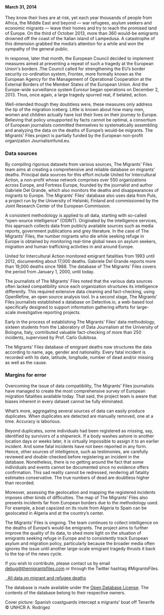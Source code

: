 #### March 31, 2014

They know their lives are at risk, yet each year thousands of people from Africa, the Middle East and beyond — war refugees, asylum seekers and economic migrants — leave their homes and try to reach the promised land of Europe. On the third of October 2013, more than 360 would-be emigrants drowned off the coast of the Italian island of Lampedusa. A catastrophe of this dimension grabbed the media’s attention for a while and won the sympathy of the general public.

In response, later that month, the European Council decided to implement measures aimed at preventing a repeat of such a tragedy at the European Union's borders .The Council called for strengthening the EU’s border security co-ordination system, Frontex, more formally known as the European Agency for the Management of Operational Cooperation at the External Borders of the Member States of the European Union. And the Europe-wide surveillance system Eurosur began operations on December 2, 2013. Thus, once again, a large tragedy spurred real, if belated, action.

Well-intended though they doubtless were, these measures only address the tip of the migration iceberg. Little is known about how many men, women and children actually have lost their lives on their journey to Europe. Believing that policy unsupported by facts cannot be optimal, a consortium of European journalists committed themselves to systematically assembling and analyzing the data on the deaths of Europe’s would-be migrants. The Migrants' Files project is partially funded by the European non-profit organization Journalismfund.eu.

### Data sources

By compiling rigorous datasets from various sources, The Migrants' Files team aims at creating a comprehensive and reliable database on migrants' deaths. Principal data sources for this effort include United for Intercultural Action, a non-profit whose network comprises over 550 organizations across Europe, and Fortress Europe, founded by the journalist and author Gabriele Del Grande, which also monitors the deaths and disappearances of migrants to Europe. The Migrants' Files’ database also uses data from Puls, a project run by the University of Helsinki, Finland and commissioned by the Joint Research Center of the European Commission.

A consistent methodology is applied to all data, starting with so-called “open-source intelligence” (OSINT). Originated by the intelligence services, this approach collects data from publicly available sources such as media reports, government publications and grey literature. In the case of The Migrants' Files, the number migrants who die while seeking refuge in Europe is obtained by monitoring real-time global news on asylum seekers, migration and human trafficking activities in and around Europe.

United for Intercultural Action monitored emigrant fatalities from 1993 until 2012, documenting about 17,000 deaths. Gabriele Del Grande reports more than 19,000 deaths since 1988. The database of The Migrants' Files covers the period from January 1, 2000, until today.

The journalists of The Migrants' Files noted that the various data sources often lacked compatibility since each organization structures its intelligence differently. This required extensive data cleaning and fact-checking, using OpenRefine, an open source analysis tool. In a second stage, The Migrants' Files journalists established a database on Detective.io, a web-based tool specifically designed to support information gathering efforts for large-scale investigative reporting projects.

Early in the process of establishing The Migrants' Files’ data methodology, sixteen students from the Laboratory of Data Journalism at the University of Bologna, Italy, contributed valuable fact-checking of more than 250 incidents, supervised by Prof. Carlo Gubitosa.

The Migrants' Files database of emigrant deaths now structures the data according to name, age, gender and nationality. Every fatal incident is recorded with its date, latitude, longitude, number of dead and/or missing as well as the cause.

### Margins for error

Overcoming the issue of data compatibility, The Migrants' Files journalists have managed to create the most comprehensive survey of European migration fatalities available today. That said, the project team is aware that biases inherent in every dataset cannot be fully eliminated.

What’s more, aggregating several sources of data can easily produce duplicates. When duplicates are detected are manually removed, one at a time. Accuracy is laborious.

Beyond duplicates, some individuals had been registered as missing, say, identified by survivors of a shipwreck. If a body washes ashore in another location days or weeks later, it is virtually impossible to assign it to an earlier incident. And some fatal incidents have not been reported in any form. Hence, other sources of intelligence, such as testimonies, are carefully reviewed and double-checked before registering an incident in the database. Nonetheless, there is no getting around the fact that some individuals and events cannot be documented since no evidence offers confirmation. This sad reality cannot be redressed, rendering all fatality estimates conservative. The true numbers of dead are doubtless higher than recorded.

Moreover, assessing the geolocation and mapping the registered incidents imposes other kinds of difficulties. The map of The Migrants’ Files also presents incidents far from European borders due to the methodology used. For example, a boat capsized on its route from Algeria to Spain can be geolocated in Algeria and at the country’s center.

The Migrants’ Files is ongoing. The team continues to collect intelligence on the deaths of Europe’s would-be emigrants. The project aims to further improve the quality of its data, to shed more light on the situation of emigrants seeking refuge in Europe and to consistently track European asylum and migration policy, particularly because  the broader media often ignores the issue until another large-scale emigrant tragedy thrusts it back to the top of the news cycle.

If you wish to contribute, please contact us by email debug@themigrantsfiles.com or through the Twitter hashtag #MigrantsFiles.

<a class="btn btn-doc btn-md" href="https://docs.google.com/spreadsheets/d/1YNqIzyQfEn4i_be2GGWESnG2Q80E_fLASffsXdCOftI/edit?usp=sharing" target="_blank">
  <i class="fa fa-fw fa-table"></i>&nbsp;
  All data on migrant and refugee deaths
</a>

The database is made available under the <a href="http://opendatacommons.org/licenses/odbl/1.0/">Open Database License</A>. The contents of the database belong to their respective owners.

Cover picture: Spanish coastguards intercept a migrants' boat off Tenerife © UNHCR A. Rodrigez

